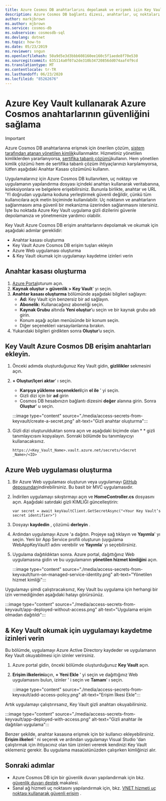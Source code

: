 ```yaml
---
title: Azure Cosmos DB anahtarlarını depolamak ve erişmek için Key Vault kullanma
description: Azure Cosmos DB bağlantı dizesi, anahtarlar, uç noktaları depolamak ve erişmek için Azure Key Vault kullanın.
author: markjbrown
ms.author: mjbrown
ms.service: cosmos-db
ms.subservice: cosmosdb-sql
ms.devlang: dotnet
ms.topic: how-to
ms.date: 05/23/2019
ms.reviewer: sngun
ms.openlocfilehash: 50a9d5e3d3bbb608160ee160c5f1aede8f70e530
ms.sourcegitcommit: 635114a0f07a2de310b34720856dd074aaf4f9cd
ms.translationtype: MT
ms.contentlocale: tr-TR
ms.lasthandoff: 06/23/2020
ms.locfileid: "85262676"
---
```

# <a name="secure-azure-cosmos-keys-using-azure-key-vault"></a>Azure Key Vault kullanarak Azure Cosmos anahtarlarının güvenliğini sağlama 

>[!IMPORTANT]
> Azure Cosmos DB anahtarlarına erişmek için önerilen çözüm, [sistem tarafından atanan yönetilen kimlik](managed-identity-based-authentication.md)kullanmaktır. Hizmetiniz yönetilen kimliklerden yararlanıyorsa, [sertifika tabanlı çözümü](certificate-based-authentication.md)kullanın. Hem yönetilen kimlik çözümü hem de sertifika tabanlı çözüm ihtiyaçlarınızı karşılamıyorsa, lütfen aşağıdaki Anahtar Kasası çözümünü kullanın.

Uygulamalarınız için Azure Cosmos DB kullanırken, uç noktayı ve uygulamanın yapılandırma dosyası içindeki anahtarı kullanarak veritabanına, koleksiyonlara ve belgelere erişebilirsiniz.  Bununla birlikte, anahtar ve URL 'YI doğrudan uygulama koduna yerleştirmek güvenli değildir, çünkü tüm kullanıcılara açık metin biçiminde kullanılabilir. Uç noktanın ve anahtarların sağlanmasını ama güvenli bir mekanizma üzerinden sağlanmasını istersiniz. İşte bu noktada Azure Key Vault uygulama gizli dizilerini güvenle depolamanıza ve yönetmenize yardımcı olabilir.

Key Vault Azure Cosmos DB erişim anahtarlarını depolamak ve okumak için aşağıdaki adımlar gereklidir:

* Anahtar kasası oluşturma  
* Key Vault Azure Cosmos DB erişim tuşları ekleyin  
* Azure Web uygulaması oluşturma  
* & Key Vault okumak için uygulamayı kaydetme izinleri verin  


## <a name="create-a-key-vault"></a>Anahtar kasası oluşturma

1. [Azure Portal](https://portal.azure.com/)oturum açın.  
2. **Kaynak oluştur > güvenlik > Key Vault**' yı seçin.  
3. **Anahtar kasası oluşturma** bölümünde aşağıdaki bilgileri sağlayın:  
   * **Ad:** Key Vault için benzersiz bir ad sağlayın.  
   * **Abonelik:** Kullanacağınız aboneliği seçin.  
   * **Kaynak Grubu** altında **Yeni oluştur**’u seçin ve bir kaynak grubu adı girin.  
   * Konum aşağı açılan menüsünde bir konum seçin.  
   * Diğer seçenekleri varsayılanlarına bırakın.  
4. Yukarıdaki bilgileri girdikten sonra **Oluştur**’u seçin.  

## <a name="add-azure-cosmos-db-access-keys-to-the-key-vault"></a>Key Vault Azure Cosmos DB erişim anahtarları ekleyin.
1. Önceki adımda oluşturduğunuz Key Vault gidin, **gizlilikler** sekmesini açın.  
2. **+ Oluştur/Içeri aktar**' ı seçin. 

   * **Karşıya yükleme seçenekleri**Için **el ile** ' yi seçin.
   * Gizli dizi için bir **ad** girin
   * Cosmos DB hesabınızın bağlantı dizesini **değer** alanına girin. Sonra **Oluştur**' u seçin.

   :::image type="content" source="./media/access-secrets-from-keyvault/create-a-secret.png" alt-text="Gizli anahtar oluşturma":::

4. Gizli dizi oluşturulduktan sonra açın ve aşağıdaki biçimde olan * * gizli tanımlayıcısını kopyalayın. Sonraki bölümde bu tanımlayıcıyı kullanacaksınız. 

   `https://<Key_Vault_Name>.vault.azure.net/secrets/<Secret _Name>/<ID>`

## <a name="create-an-azure-web-application"></a>Azure Web uygulaması oluşturma

1. Bir Azure Web uygulaması oluşturun veya uygulamayı [GitHub deposundan](https://github.com/Azure/azure-cosmosdb-dotnet/tree/master/Demo/keyvaultdemo)indirebilirsiniz. Bu basit bir MVC uygulamasıdır.  

2. İndirilen uygulamayı sıkıştırmayı açın ve **HomeController.cs** dosyasını açın. Aşağıdaki satırdaki gizli KIMLIĞI güncelleştirin:

   `var secret = await keyVaultClient.GetSecretAsync("<Your Key Vault’s secret identifier>")`

3. Dosyayı **kaydedin** , çözümü **derleyin** .  
4. Ardından uygulamayı Azure 'a dağıtın. Projeye sağ tıklayın ve **Yayımla**' yı seçin. Yeni bir App Service profili oluşturun (uygulama WebAppKeyVault1 adını verebilir ve **Yayımla**' yı seçebilirsiniz.   

5. Uygulama dağıtıldıktan sonra. Azure portal, dağıttığınız Web uygulamasına gidin ve bu uygulamanın **yönetilen hizmet kimliğini** açın.  

   :::image type="content" source="./media/access-secrets-from-keyvault/turn-on-managed-service-identity.png" alt-text="Yönetilen hizmet kimliği":::

Uygulamayı şimdi çalıştıracaksınız, Key Vault bu uygulama için herhangi bir izin vermediğinden aşağıdaki hatayı görürsünüz.

:::image type="content" source="./media/access-secrets-from-keyvault/app-deployed-without-access.png" alt-text="Uygulama erişim olmadan dağıtıldı":::

## <a name="register-the-application--grant-permissions-to-read-the-key-vault"></a>& Key Vault okumak için uygulamayı kaydetme izinleri verin

Bu bölümde, uygulamayı Azure Active Directory kaydeder ve uygulamanın Key Vault okuyabilmesi için izinler verirsiniz. 

1. Azure portal gidin, önceki bölümde oluşturduğunuz **Key Vault** açın.  

2. **Erişim ilkelerini**açın, **+ Yeni Ekle** ' yi seçin ve dağıttığınız Web uygulamasını bulun, izinler ' i seçin ve **Tamam**' ı seçin.  

   :::image type="content" source="./media/access-secrets-from-keyvault/add-access-policy.png" alt-text="Erişim İlkesi Ekle":::

Artık uygulamayı çalıştırırsanız, Key Vault gizli anahtarı okuyabilirsiniz.

:::image type="content" source="./media/access-secrets-from-keyvault/app-deployed-with-access.png" alt-text="Gizli anahtar ile dağıtılan uygulama":::
 
Benzer şekilde, anahtar kasasına erişmek için bir kullanıcı ekleyebilirsiniz. **Erişim ilkeleri** ' ni seçerek ve ardından uygulamayı Visual Studio 'dan çalıştırmak için ihtiyacınız olan tüm izinleri vererek kendinizi Key Vault eklemeniz gerekir. Bu uygulama masaüstünüzden çalışırken kimliğinizi alır.

## <a name="next-steps"></a>Sonraki adımlar

* Azure Cosmos DB için bir güvenlik duvarı yapılandırmak için bkz. [güvenlik duvarı destek](firewall-support.md) makalesi.
* Sanal ağ hizmeti uç noktasını yapılandırmak için, bkz. [VNET hizmeti uç noktası kullanarak güvenli erişim](vnet-service-endpoint.md) .

